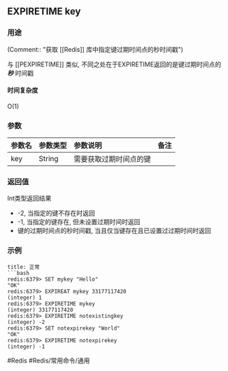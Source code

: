 ## EXPIRETIME key

### 用途
(Comment:: "获取 [[Redis]] 库中指定键过期时间点的秒时间戳")

与 [[PEXPIRETIME]] 类似, 不同之处在于EXPIRETIME返回的是键过期时间点的 ***秒*** 时间戳

#### 时间复杂度
O(1)

### 参数
|参数名|参数类型|参数说明|备注|
|:-|:-|:-|:-|
|key|String|需要获取过期时间点的键||

### 返回值
Int类型返回结果
- -2, 当指定的键不存在时返回
- -1, 当指定的键存在, 但未设置过期时间时返回
- 键的过期时间点的秒时间戳, 当且仅当键存在且已设置过过期时间时返回


### 示例
```ad-info
title: 正常
```bash
redis:6379> SET mykey "Hello"
"OK"
redis:6379> EXPIREAT mykey 33177117420
(integer) 1
redis:6379> EXPIRETIME mykey
(integer) 33177117420
redis:6379> EXPIRETIME notexistingkey
(integer) -2
redis:6379> SET notexpirekey "World"
"OK"
redis:6379> EXPIRETIME notexpirekey
(integer) -1
```

#Redis #Redis/常用命令/通用 